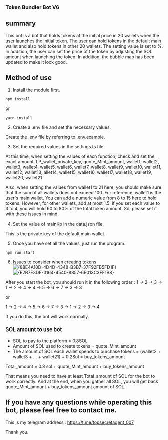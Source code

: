 ### Token Bundler Bot V6

## summary

This bot is a bot that holds tokens at the initial price in 20 wallets when the user launches the initial token.
The user can hold tokens in the default main wallet and also hold tokens in other 20 wallets. The setting value is set to %.
In addition, the user can set the price of the token by adjusting the SOL amount when launching the token.
In addition, the bubble map has been updated to make it look good.

## Method of use

1. Install the module first.

  ```
  npm install
  ```

  or 

  ```
  yarn install
  ```


2. Create a .env file and set the necessary values.

Create the .env file by referring to .env.example.

3. Set the required values ​​in the settings.ts file:

  At this time, when setting the values ​​of each function, check and set the exact amount.
  LP_wallet_private_key,  quote_Mint_amount,  wallet1,  wallet2,  wallet3,  wallet4,  wallet5,  wallet6,  wallet7,  wallet8,  wallet9,  wallet10,  wallet11,  wallet12,  wallet13,  allet14,  wallet15,  wallet16,  wallet17,  wallet18,  wallet19,  wallet20,  wallet21

  Also, when setting the values ​​from wallet1 to 21 here, you should make sure that the sum of all wallets does not exceed 100.
  For reference, wallet1 is the user's main wallet. You can add a numeric value from 8 to 15 here to hold tokens.
  However, for other wallets, add at most 1.5.
  If you set each value to 3 to 4, you will hold 60 to 80% of the total token amount.
  So, please set it with these issues in mind.

4. Set the value of mainKp in the data.json file. 

  This is the private key of the default main wallet.

5. Once you have set all the values, just run the program.

  ```
  npm run start
  ```

6. Issues to consider when creating tokens
![{88E4A10D-4D4D-4348-B3B7-37F92FB5FD1F}](https://github.com/user-attachments/assets/4ec0ed31-4298-4496-b9bb-ae50d654794d)
![{E2B7E3DE-3164-4540-8857-6E013C3FF1B8}](https://github.com/user-attachments/assets/2910f07d-4cad-4a1a-bfc0-218ecd8b0ba5)


  After you start the bot, you should run it in the following order : 
  1 -> 2 -> 3 -> 1 -> 2 -> 4 -> 4 -> 5 -> 6 -> 7 -> 3 -> 3

  or

  1 -> 2 -> 4 -> 5 -> 6 -> 7 -> 3 -> 1 -> 2 -> 3 -> 4

  If you do this, the bot will work normally.
  
### SOL amount to use bot

  - SOL to pay to the platform = 0.8SOL
  - Amount of SOL used to create tokens = quote_Mint_amount
  - The amount of SOL each wallet spends to purchase tokens = (wallet2 + wallet3 + ... + wallet21) + 0.2Sol = buy_tokens_amount

  Total_amount = 0.8 sol + quote_Mint_amount + buy_tokens_amount
  
  That means you need to have at least Total_amount of SOL for the bot to work correctly.
  And at the end, when you gather all SOL, you will get back quote_Mint_amount + buy_tokens_amount amount of SOL.

## If you have any questions while operating this bot, please feel free to contact me.

This is my telegram address : https://t.me/topsecretagent_007

Thank you.
